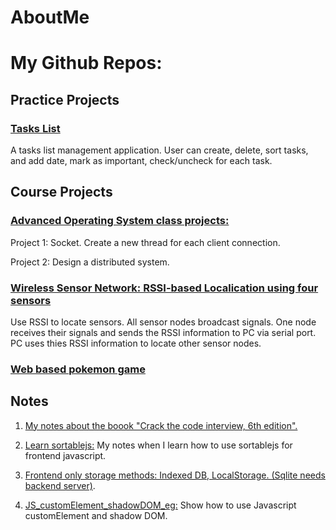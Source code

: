 # AboutMe

# My Github Repos:

## Practice Projects

### [Tasks List](https://github.com/DayuanTan/app_tasks_list)
A tasks list management application. User can create, delete, sort tasks, and add date, mark as important, check/uncheck for each task.


## Course Projects

### [Advanced Operating System class projects: ](https://github.com/DayuanTan/DistributedSystemDesign)
Project 1: Socket. Create a new thread for each client connection.

Project 2: Design a distributed system.

### [Wireless Sensor Network: RSSI-based Localication using four sensors](https://github.com/DayuanTan/CMSC684wsn)
Use RSSI to locate sensors. All sensor nodes broadcast signals. One node receives their signals and sends the RSSI information to PC via serial port. PC uses thies RSSI information to locate other sensor nodes.


### [Web based pokemon game ](https://github.com/DayuanTan/pokemon_web_game)



## Notes

1. [My notes about the boook "Crack the code interview, 6th edition".](https://github.com/DayuanTan/CrackCodeInterviewAndLeetcode/tree/master)

1. [Learn sortablejs:](https://github.com/DayuanTan/learn_sortablejs)
My notes when I learn how to use sortablejs for frontend javascript.

2. [Frontend only storage methods: Indexed DB, LocalStorage. (Sqlite needs backend server)](https://github.com/DayuanTan/sqlite_example).

3. [JS_customElement_shadowDOM_eg:](https://github.com/DayuanTan/JS_customElement_shadowDOM_eg)
Show how to use Javascript customElement and shadow DOM.
